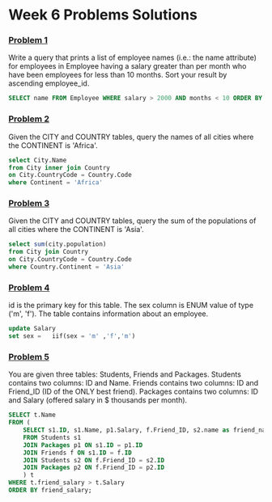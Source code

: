 # Week 6 Problems Solutions


### [Problem 1](https://www.hackerrank.com/challenges/salary-of-employees/problem)

Write a query that prints a list of employee names (i.e.: the name attribute) for employees in Employee having a salary greater than  per month who have been employees for less than 10 months. Sort your result by ascending employee_id.
```sql
SELECT name FROM Employee WHERE salary > 2000 AND months < 10 ORDER BY employee_id;
```

### [Problem 2](https://www.hackerrank.com/challenges/african-cities/problem)

Given the CITY and COUNTRY tables, query the names of all cities where the CONTINENT is 'Africa'.

```sql
select City.Name
from City inner join Country
on City.CountryCode = Country.Code
where Continent = 'Africa'
```

### [Problem 3](https://www.hackerrank.com/challenges/asian-population/problem)

Given the CITY and COUNTRY tables, query the sum of the populations of all cities where the CONTINENT is 'Asia'.

```sql
select sum(city.population)
from City join Country
on City.CountryCode = Country.Code
where Country.Continent = 'Asia'
```

### [Problem 4](https://leetcode.com/problems/swap-salary/)

id is the primary key for this table.
The sex column is ENUM value of type ('m', 'f').
The table contains information about an employee.

```sql
update Salary
set sex =   iif(sex = 'm' ,'f','m')
```

### [Problem 5](https://www.hackerrank.com/challenges/placements/problem)

You are given three tables: Students, Friends and Packages. Students contains two columns: ID and Name. Friends contains two columns: ID and Friend_ID (ID of the ONLY best friend). Packages contains two columns: ID and Salary (offered salary in $ thousands per month).

```sql
SELECT t.Name
FROM (
    SELECT s1.ID, s1.Name, p1.Salary, f.Friend_ID, s2.name as friend_name, p2.Salary as friend_salary
    FROM Students s1
    JOIN Packages p1 ON s1.ID = p1.ID
    JOIN Friends f ON s1.ID = f.ID
    JOIN Students s2 ON f.Friend_ID = s2.ID
    JOIN Packages p2 ON f.Friend_ID = p2.ID
    ) t
WHERE t.friend_salary > t.Salary
ORDER BY friend_salary;
```
